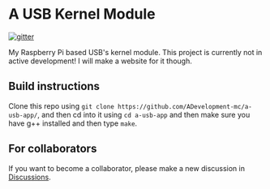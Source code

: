 # A USB Kernel Module
[![gitter](https://img.shields.io/badge/-gitter-green)](https://gitter.im/a-usb-app/community)

My Raspberry Pi based USB's kernel module.
This project is currently not in active development! I will make a website for it though.

## Build instructions

Clone this repo using `git clone https://github.com/ADevelopment-mc/a-usb-app/`, and then cd into it using `cd a-usb-app` and then make sure you have g++ installed and then type `make`.

## For collaborators
If you want to become a collaborator, please make a new discussion in [Discussions](https://github.com/ADevelopment-mc/a-usb-app/discussions).
